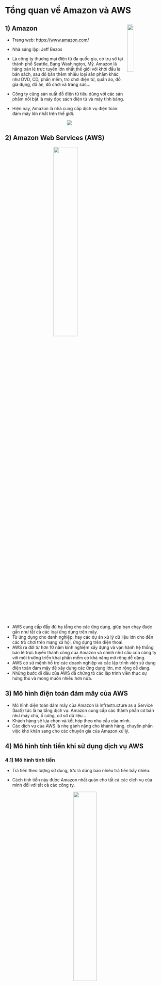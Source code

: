 # Tổng quan về Amazon và AWS
## **1) Amazon** <img src=https://i.imgur.com/w5pvmKS.png width=20% align=right>
- Trang web: https://www.amazon.com/
- Nhà sáng lập: Jeff Bezos
- Là công ty thương mại điện tử đa quốc gia, có trụ sở tại thành phố Seattle, Bang Washington, Mỹ. Amazon là hãng bán lẻ trực tuyến lớn nhất thế giới với khởi đầu là bán sách, sau đó bán thêm nhiều loại sản phẩm khác như DVD, CD, phần mềm, trò chơi điện tử, quần áo, đồ gia dụng, đồ ăn, đồ chơi và trang sức...
- Công ty cũng sản xuất đồ điện tử tiêu dùng với các sản phẩm nổi bật là máy đọc sách điện tử và máy tính bảng.
- Hiện nay, Amazon là nhà cung cấp dịch vụ điện toán đám mây lớn nhất trên thế giới.

    <p align=center><img src=https://i.imgur.com/ljO3vWt.png></p>

## **2) Amazon Web Services (AWS)**

<p align=center><img src=https://i.imgur.com/GOza8lS.png width=40%></p>

- AWS cung cấp đầy đủ hạ tầng cho các ứng dụng, giúp bạn chạy được gần như tất cả các loại ứng dụng trên mây.
- Từ ứng dụng cho danh nghiệp, hay các dự án xử lý dữ liệu lớn cho đến các trò chơi trên mạng xã hội, ứng dụng trên điện thoại.
- AWS ra đời từ hơn 10 năm kinh nghiệm xây dựng và vạn hành hệ thống bán lẻ trực tuyến thành công của Amazon và chính như cầu của công ty với môi trường triển khai phần mềm có khả năng mở rộng dễ dàng.
- AWS có sứ mệnh hỗ trợ các doanh nghiệp và các lập trình viên sử dụng điện toán đám mây để xây dựng các ứng dụng lớn, mở rộng dễ dàng.
- Những bước đi đầu của AWS đã chứng tỏ các lập trình viên thực sự hứng thú và mong muốn nhiều hơn nữa.
## **3) Mô hình điện toán đám mây của AWS**
- Mô hình điện toán đám mây của Amazon là Infrastructure as a Service (IaaS) tức là hạ tầng dịch vụ. Amazon cung cấp các thành phần cơ bản như máy chủ, ổ cứng, cơ sở dữ liệu...
- Khách hàng sẽ lựa chọn và kết hợp theo nhu cầu của mình.
- Các dịch vụ của AWS là nhẹ gánh nặng cho khánh hàng, chuyển phần việc khó khăn sang cho các chuyên gia của Amazon xử lý.
## **4) Mô hình tính tiền khi sử dụng dịch vụ AWS**
### **4.1) Mô hình tính tiền**
- Trả tiền theo lượng sử dụng, tức là dùng bao nhiêu trả tiền bấy nhiêu.
- Cách tính tiền này được Amazon nhất quán cho tất cả các dịch vụ của mình đối với tất cả các công ty.

    <p align=center><img src=https://i.imgur.com/bGsi2AM.png width=40%></p>

### **4.2) Ưu điểm của sử dụng điện toán đám mây và mô hình truyền thống**
- Không cần đầu tư ban đầu và hợp đồng dài hạn. Điều này rất quan trọng khi doanh nghiệp không cần bỏ một khoản tiền rất lớn để đầu tư cơ sở hạ tâng phục vụ cho việc lưu trữ thông tin. Sau khi không có như cầu sử dụng nữa, doanh nghiệp cũng không cần quan tâm quá nhiều với các ràng buộc về thông tin sau khi hủy các dịch vụ.

    <p align=center><img src=https://i.imgur.com/Iaf8pIU.png width=40%></p>